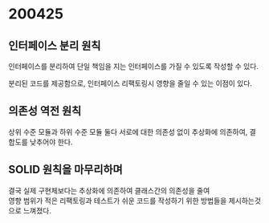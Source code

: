 # 200425

## 인터페이스 분리 원칙

인터페이스를 분리하여 단일 책임을 지는 인터페이스를 가질 수 있도록 작성할 수 있다.

분리된 코드를 제공함으로, 인터페이스 리팩토링시 영향을 줄일 수 있는 이점이 있다.

## 의존성 역전 원칙

상위 수준 모듈과 하위 수준 모듈 둘다 서로에 대한 의존성 없이 추상화에 의존하여, 결합도를 낮추어야 한다.

## SOLID 원칙을 마무리하며

결국 실제 구현체보다는 추상화에 의존하여 클래스간의 의존성을 줄여<br/>
영향 범위가 적은 리팩토링과 테스트가 쉬운 코드를 작성하기 위한 방법들을 제시하는것으로 느껴졌다.
